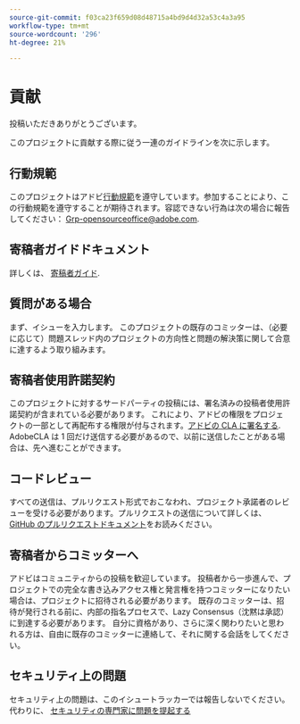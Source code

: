 ```yaml
---
source-git-commit: f03ca23f659d08d48715a4bd9d4d32a53c4a3a95
workflow-type: tm+mt
source-wordcount: '296'
ht-degree: 21%

---
```

# 貢献

投稿いただきありがとうございます。

このプロジェクトに貢献する際に従う一連のガイドラインを次に示します。

## 行動規範

このプロジェクトはアドビ[行動規範](code-of-conduct.md)を遵守しています。参加することにより、この行動規範を遵守することが期待されます。容認できない行為は次の場合に報告してください：
[Grp-opensourceoffice@adobe.com](mailto:Grp-opensourceoffice@adobe.com).

## 寄稿者ガイドドキュメント

詳しくは、 [寄稿者ガイド](https://docs.adobe.com/content/help/en/contributor/contributor-guide/introduction.html).

## 質問がある場合

まず、イシューを入力します。 このプロジェクトの既存のコミッターは、（必要に応じて）問題スレッド内のプロジェクトの方向性と問題の解決策に関して合意に達するよう取り組みます。

## 寄稿者使用許諾契約

このプロジェクトに対するサードパーティの投稿には、署名済みの投稿者使用許諾契約が含まれている必要があります。 これにより、アドビの権限をプロジェクトの一部として再配布する権限が付与されます。[アドビの CLA に署名する](http://opensource.adobe.com/cla.html). AdobeCLA は 1 回だけ送信する必要があるので、以前に送信したことがある場合は、先へ進むことができます。

## コードレビュー

すべての送信は、プルリクエスト形式でおこなわれ、プロジェクト承諾者のレビューを受ける必要があります。プルリクエストの送信について詳しくは、[GitHub のプルリクエストドキュメント](https://help.github.com/ja/github/collaborating-with-issues-and-pull-requests/about-pull-requests)をお読みください。

<!--
Lastly, please follow the [pull request template](PULL_REQUEST_TEMPLATE.md) when
submitting a pull request!
-->

## 寄稿者からコミッターへ

アドビはコミュニティからの投稿を歓迎しています。 投稿者から一歩進んで、プロジェクトでの完全な書き込みアクセス権と発言権を持つコミッターになりたい場合は、プロジェクトに招待される必要があります。 既存のコミッターは、招待が発行される前に、内部の指名プロセスで、Lazy Consensus（沈黙は承認）に到達する必要があります。 自分に資格があり、さらに深く関わりたいと思われる方は、自由に既存のコミッターに連絡して、それに関する会話をしてください。

## セキュリティ上の問題

セキュリティ上の問題は、このイシュートラッカーでは報告しないでください。 代わりに、 [セキュリティの専門家に問題を提起する](https://helpx.adobe.com/security/alertus.html)
